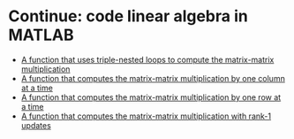 # Continue: code linear algebra in MATLAB

- [A function that uses triple-nested loops to compute the matrix-matrix multiplication](MatMatMult.m)
- [A function that computes the matrix-matrix multiplication by one column at a time](Gemm_unb_var1.m)
- [A function that computes the matrix-matrix multiplication by one row at a time](Gemm_unb_var2.m)
- [A function that computes the matrix-matrix multiplication with rank-1 updates](Gemm_unb_var2.m)
